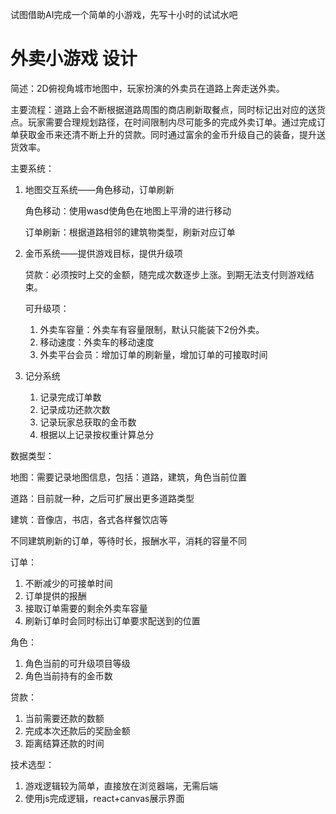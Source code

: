 试图借助AI完成一个简单的小游戏，先写十小时的试试水吧

# 外卖小游戏 设计

简述：2D俯视角城市地图中，玩家扮演的外卖员在道路上奔走送外卖。

主要流程：道路上会不断根据道路周围的商店刷新取餐点，同时标记出对应的送货点。玩家需要合理规划路径，在时间限制内尽可能多的完成外卖订单。通过完成订单获取金币来还清不断上升的贷款。同时通过富余的金币升级自己的装备，提升送货效率。

主要系统：

1. 地图交互系统——角色移动，订单刷新
    
    角色移动：使用wasd使角色在地图上平滑的进行移动
    
    订单刷新：根据道路相邻的建筑物类型，刷新对应订单
    
2. 金币系统——提供游戏目标，提供升级项
    
    贷款：必须按时上交的金额，随完成次数逐步上涨。到期无法支付则游戏结束。
    
    可升级项：
    
    1. 外卖车容量：外卖车有容量限制，默认只能装下2份外卖。
    2. 移动速度：外卖车的移动速度
    3. 外卖平台会员：增加订单的刷新量，增加订单的可接取时间

3. 记分系统
    1. 记录完成订单数
    2. 记录成功还款次数
    3. 记录玩家总获取的金币数
    4. 根据以上记录按权重计算总分

数据类型：

地图：需要记录地图信息，包括：道路，建筑，角色当前位置

道路：目前就一种，之后可扩展出更多道路类型

建筑：音像店，书店，各式各样餐饮店等

不同建筑刷新的订单，等待时长，报酬水平，消耗的容量不同

订单：

1.  不断减少的可接单时间
2. 订单提供的报酬
3. 接取订单需要的剩余外卖车容量
4. 刷新订单时会同时标出订单要求配送到的位置

角色：

1. 角色当前的可升级项目等级
2. 角色当前持有的金币数

贷款：

1. 当前需要还款的数额
2. 完成本次还款后的奖励金额
3. 距离结算还款的时间

技术选型：

1. 游戏逻辑较为简单，直接放在浏览器端，无需后端
2. 使用js完成逻辑，react+canvas展示界面